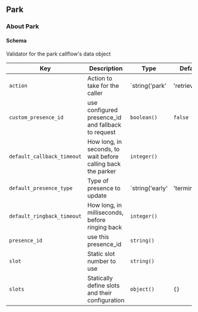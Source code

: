 ## Park

### About Park

#### Schema

Validator for the park callflow's data object



Key | Description | Type | Default | Required
--- | ----------- | ---- | ------- | --------
`action` | Action to take for the caller | `string('park' | 'retrieve' | 'auto')` | `park` | `false`
`custom_presence_id` | use configured presence_id and fallback to request | `boolean()` | `false` | `false`
`default_callback_timeout` | How long, in seconds, to wait before calling back the parker | `integer()` |   | `false`
`default_presence_type` | Type of presence to update | `string('early' | 'terminated' | 'confirmed')` |   | `false`
`default_ringback_timeout` | How long, in milliseconds, before ringing back | `integer()` |   | `false`
`presence_id` | use this presence_id | `string()` |   | `false`
`slot` | Static slot number to use | `string()` |   | `false`
`slots` | Statically define slots and their configuration | `object()` | `{}` | `false`



